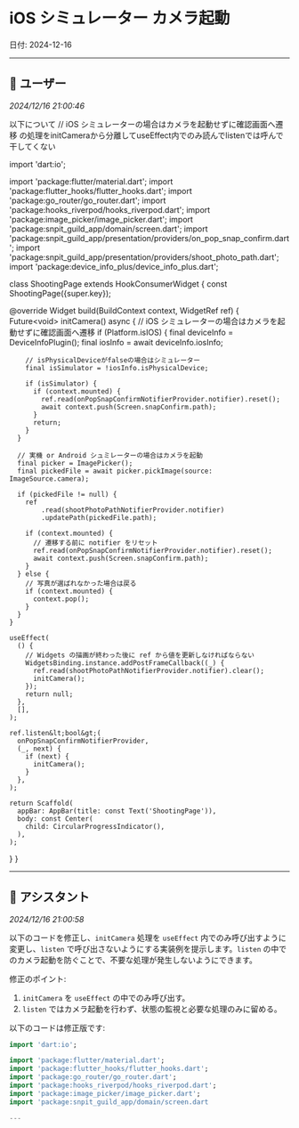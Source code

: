 # iOS シミュレーター カメラ起動

日付: 2024-12-16

---

## 👤 ユーザー
*2024/12/16 21:00:46*

以下について
// iOS シミュレーターの場合はカメラを起動せずに確認画面へ遷移 の処理をinitCameraから分離してuseEffect内でのみ読んでlistenでは呼んで干してくない

import 'dart:io';

import 'package:flutter/material.dart';
import 'package:flutter_hooks/flutter_hooks.dart';
import 'package:go_router/go_router.dart';
import 'package:hooks_riverpod/hooks_riverpod.dart';
import 'package:image_picker/image_picker.dart';
import 'package:snpit_guild_app/domain/screen.dart';
import 'package:snpit_guild_app/presentation/providers/on_pop_snap_confirm.dart';
import 'package:snpit_guild_app/presentation/providers/shoot_photo_path.dart';
import 'package:device_info_plus/device_info_plus.dart';

class ShootingPage extends HookConsumerWidget {
  const ShootingPage({super.key});

  @override
  Widget build(BuildContext context, WidgetRef ref) {
    Future&lt;void&gt; initCamera() async {
      // iOS シミュレーターの場合はカメラを起動せずに確認画面へ遷移
      if (Platform.isIOS) {
        final deviceInfo = DeviceInfoPlugin();
        final iosInfo = await deviceInfo.iosInfo;

        // isPhysicalDeviceがfalseの場合はシミュレーター
        final isSimulator = !iosInfo.isPhysicalDevice;

        if (isSimulator) {
          if (context.mounted) {
            ref.read(onPopSnapConfirmNotifierProvider.notifier).reset();
            await context.push(Screen.snapConfirm.path);
          }
          return;
        }
      }

      // 実機 or Android シュミレーターの場合はカメラを起動
      final picker = ImagePicker();
      final pickedFile = await picker.pickImage(source: ImageSource.camera);

      if (pickedFile != null) {
        ref
            .read(shootPhotoPathNotifierProvider.notifier)
            .updatePath(pickedFile.path);

        if (context.mounted) {
          // 遷移する前に notifier をリセット
          ref.read(onPopSnapConfirmNotifierProvider.notifier).reset();
          await context.push(Screen.snapConfirm.path);
        }
      } else {
        // 写真が選ばれなかった場合は戻る
        if (context.mounted) {
          context.pop();
        }
      }
    }

    useEffect(
      () {
        // Widgets の描画が終わった後に ref から値を更新しなければならない
        WidgetsBinding.instance.addPostFrameCallback((_) {
          ref.read(shootPhotoPathNotifierProvider.notifier).clear();
          initCamera();
        });
        return null;
      },
      [],
    );

    ref.listen&lt;bool&gt;(
      onPopSnapConfirmNotifierProvider,
      (_, next) {
        if (next) {
          initCamera();
        }
      },
    );

    return Scaffold(
      appBar: AppBar(title: const Text('ShootingPage')),
      body: const Center(
        child: CircularProgressIndicator(),
      ),
    );
  }
}

---

## 🤖 アシスタント
*2024/12/16 21:00:58*

以下のコードを修正し、`initCamera` 処理を `useEffect` 内でのみ呼び出すように変更し、`listen` で呼び出さないようにする実装例を提示します。`listen` の中でのカメラ起動を防ぐことで、不要な処理が発生しないようにできます。

修正のポイント:
1. `initCamera` を `useEffect` の中でのみ呼び出す。
2. `listen` ではカメラ起動を行わず、状態の監視と必要な処理のみに留める。

以下のコードは修正版です:

```dart
import 'dart:io';

import 'package:flutter/material.dart';
import 'package:flutter_hooks/flutter_hooks.dart';
import 'package:go_router/go_router.dart';
import 'package:hooks_riverpod/hooks_riverpod.dart';
import 'package:image_picker/image_picker.dart';
import 'package:snpit_guild_app/domain/screen.dart

---
